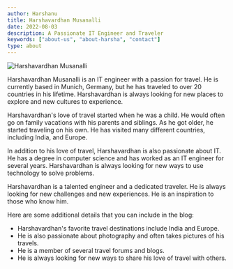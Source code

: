 ```yaml
---
author: Harshanu
title: Harshavardhan Musanalli
date: 2022-08-03
description: A Passionate IT Engineer and Traveler
keywords: ["about-us", "about-harsha", "contact"]
type: about
---
```

![ Harshavardhan Musanalli ](https://photos.harshanu.space/api/v1/t/742a7de6fc00074f8ee382d44f3ff1743153a74a/081gaa0s/fit_2048)

Harshavardhan Musanalli is an IT engineer with a passion for travel. He is currently based in Munich, Germany, but he has traveled to over 20 countries in his lifetime. Harshavardhan is always looking for new places to explore and new cultures to experience.

Harshavardhan's love of travel started when he was a child. He would often go on family vacations with his parents and siblings. As he got older, he started traveling on his own. He has visited many different countries, including India, and Europe.

In addition to his love of travel, Harshavardhan is also passionate about IT. He has a degree in computer science and has worked as an IT engineer for several years. Harshavardhan is always looking for new ways to use technology to solve problems.

Harshavardhan is a talented engineer and a dedicated traveler. He is always looking for new challenges and new experiences. He is an inspiration to those who know him.

Here are some additional details that you can include in the blog:
- Harshavardhan's favorite travel destinations include India and Europe.
- He is also passionate about photography and often takes pictures of his travels.
- He is a member of several travel forums and blogs.
- He is always looking for new ways to share his love of travel with others.
